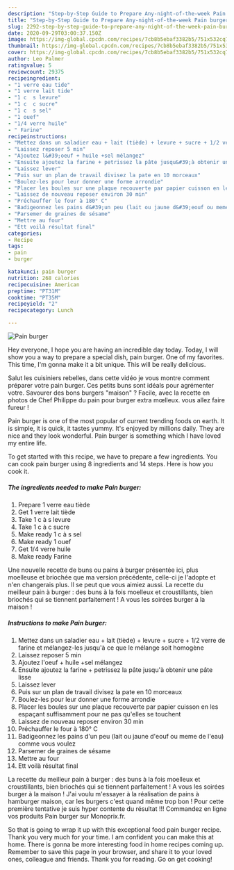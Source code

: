 ```yaml
---
description: "Step-by-Step Guide to Prepare Any-night-of-the-week Pain burger"
title: "Step-by-Step Guide to Prepare Any-night-of-the-week Pain burger"
slug: 2292-step-by-step-guide-to-prepare-any-night-of-the-week-pain-burger
date: 2020-09-29T03:00:37.150Z
image: https://img-global.cpcdn.com/recipes/7cb8b5ebaf3382b5/751x532cq70/pain-burger-photo-principale-de-la-recette.jpg
thumbnail: https://img-global.cpcdn.com/recipes/7cb8b5ebaf3382b5/751x532cq70/pain-burger-photo-principale-de-la-recette.jpg
cover: https://img-global.cpcdn.com/recipes/7cb8b5ebaf3382b5/751x532cq70/pain-burger-photo-principale-de-la-recette.jpg
author: Leo Palmer
ratingvalue: 5
reviewcount: 29375
recipeingredient:
- "1 verre eau tide"
- "1 verre lait tide"
- "1 c  s levure"
- "1 c  c sucre"
- "1 c  s sel"
- "1 ouef"
- "1/4 verre huile"
- " Farine"
recipeinstructions:
- "Mettez dans un saladier eau + lait (tiède) + levure + sucre + 1/2 verre de farine et mélangez-les jusqu&#39;à ce que le mélange soit homogène"
- "Laissez reposer 5 min"
- "Ajoutez l&#39;oeuf + huile +sel mélangez"
- "Ensuite ajoutez la farine + petrissez la pâte jusqu&#39;à obtenir une pâte lisse"
- "Laissez lever"
- "Puis sur un plan de travail divisez la pate en 10 morceaux"
- "Boulez-les pour leur donner une forme arrondie"
- "Placer les boules sur une plaque recouverte par papier cuisson en les espaçant suffisamment pour ne pas qu&#39;elles se touchent"
- "Laissez de nouveau reposer environ 30 min"
- "Préchauffer le four à 180° C"
- "Badigeonnez les pains d&#39;un peu (lait ou jaune d&#39;eouf ou meme de l&#39;eau) comme vous voulez"
- "Parsemer de graines de sésame"
- "Mettre au four"
- "Ett voilà résultat final"
categories:
- Recipe
tags:
- pain
- burger

katakunci: pain burger 
nutrition: 268 calories
recipecuisine: American
preptime: "PT31M"
cooktime: "PT35M"
recipeyield: "2"
recipecategory: Lunch

---
```



![Pain burger](https://img-global.cpcdn.com/recipes/7cb8b5ebaf3382b5/751x532cq70/pain-burger-photo-principale-de-la-recette.jpg)

Hey everyone, I hope you are having an incredible day today. Today, I will show you a way to prepare a special dish, pain burger. One of my favorites. This time, I'm gonna make it a bit unique. This will be really delicious.

Salut les cuisiniers rebelles, dans cette vidéo je vous montre comment préparer votre pain burger. Ces petits buns sont idéals pour agrémenter votre. Savourer des bons burgers &#34;maison&#34; ? Facile, avec la recette en photos de Chef Philippe du pain pour burger extra mœlleux. vous allez faire fureur !

Pain burger is one of the most popular of current trending foods on earth. It is simple, it is quick, it tastes yummy. It's enjoyed by millions daily. They are nice and they look wonderful. Pain burger is something which I have loved my entire life.


To get started with this recipe, we have to prepare a few ingredients. You can cook pain burger using 8 ingredients and 14 steps. Here is how you cook it.

<!--inarticleads1-->

##### The ingredients needed to make Pain burger:

1. Prepare 1 verre eau tiède
1. Get 1 verre lait tiède
1. Take 1 c à s levure
1. Take 1 c à c sucre
1. Make ready 1 c à s sel
1. Make ready 1 ouef
1. Get 1/4 verre huile
1. Make ready  Farine


Une nouvelle recette de buns ou pains à burger présentée ici, plus moelleuse et briochée que ma version précédente, celle-ci je l&#39;adopte et n&#39;en changerais plus. Il se peut que vous aimiez aussi. La recette du meilleur pain à burger : des buns à la fois moelleux et croustillants, bien briochés qui se tiennent parfaitement ! A vous les soirées burger à la maison ! 

<!--inarticleads2-->

##### Instructions to make Pain burger:

1. Mettez dans un saladier eau + lait (tiède) + levure + sucre + 1/2 verre de farine et mélangez-les jusqu&#39;à ce que le mélange soit homogène
1. Laissez reposer 5 min
1. Ajoutez l&#39;oeuf + huile +sel mélangez
1. Ensuite ajoutez la farine + petrissez la pâte jusqu&#39;à obtenir une pâte lisse
1. Laissez lever
1. Puis sur un plan de travail divisez la pate en 10 morceaux
1. Boulez-les pour leur donner une forme arrondie
1. Placer les boules sur une plaque recouverte par papier cuisson en les espaçant suffisamment pour ne pas qu&#39;elles se touchent
1. Laissez de nouveau reposer environ 30 min
1. Préchauffer le four à 180° C
1. Badigeonnez les pains d&#39;un peu (lait ou jaune d&#39;eouf ou meme de l&#39;eau) comme vous voulez
1. Parsemer de graines de sésame
1. Mettre au four
1. Ett voilà résultat final


La recette du meilleur pain à burger : des buns à la fois moelleux et croustillants, bien briochés qui se tiennent parfaitement ! A vous les soirées burger à la maison ! J&#39;ai voulu m&#39;essayer à la réalisation de pains à hamburger maison, car les burgers c&#39;est quand même trop bon ! Pour cette première tentative je suis hyper contente du résultat !!! Commandez en ligne vos produits Pain burger sur Monoprix.fr. 

So that is going to wrap it up with this exceptional food pain burger recipe. Thank you very much for your time. I am confident you can make this at home. There is gonna be more interesting food in home recipes coming up. Remember to save this page in your browser, and share it to your loved ones, colleague and friends. Thank you for reading. Go on get cooking!
